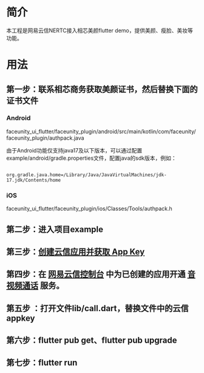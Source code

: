 # 简介

本工程是网易云信NERTC接入相芯美颜flutter demo，提供美颜、瘦脸、美妆等功能。

# 用法

## 第一步：联系相芯商务获取美颜证书，然后替换下面的证书文件

### Android

faceunity_ui_flutter/faceunity_plugin/android/src/main/kotlin/com/faceunity/faceunity_plugin/authpack.java

由于Android功能仅支持java17及以下版本，可以通过配置example/android/gradle.properties文件，配置java的sdk版本，例如：

```

org.gradle.java.home=/Library/Java/JavaVirtualMachines/jdk-17.jdk/Contents/home

```
  
### iOS

faceunity_ui_flutter/faceunity_plugin/ios/Classes/Tools/authpack.h

## 第二步：进入项目example

## 第三步：[创建云信应用并获取 App Key](https://doc.yunxin.163.com/console/docs/TIzMDE4NTA?platform=console)

## 第四步：在 [网易云信控制台](https://app.yunxin.163.com/global/home) 中为已创建的应用开通 [音视频通话](https://doc.yunxin.163.com/console/concept/zc3NDYzNzc?platform=console) 服务。

## 第五步 ：打开文件lib/call.dart，替换文件中的云信appkey

## 第六步：flutter pub get、flutter pub upgrade

## 第七步：flutter run